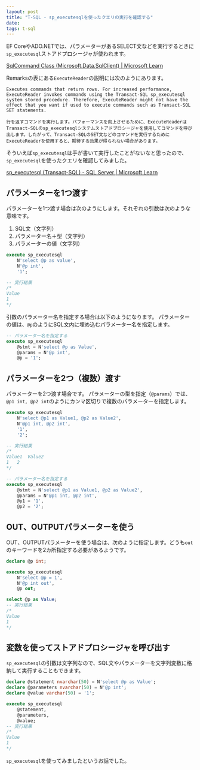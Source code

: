 ```yaml
---
layout: post
title: "T-SQL - sp_executesqlを使ったクエリの実行を確認する"
date: 
tags: t-sql
---
```


EF CoreやADO.NETでは、パラメーターがあるSELECT文などを実行するときに`sp_executesql`ストアドプロシージャが使われます。

[SqlCommand Class (Microsoft.Data.SqlClient) &#124; Microsoft Learn](https://learn.microsoft.com/ja-jp/dotnet/api/microsoft.data.sqlclient.sqlcommand#remarks)

Remarksの表にある`ExecuteReader`の説明には次のようにあります。
```
Executes commands that return rows. For increased performance, ExecuteReader invokes commands using the Transact-SQL sp_executesql system stored procedure. Therefore, ExecuteReader might not have the effect that you want if used to execute commands such as Transact-SQL SET statements.

行を返すコマンドを実行します。パフォーマンスを向上させるために、ExecuteReaderはTransact-SQLのsp_executesqlシステムストアドプロシージャを使用してコマンドを呼び出します。したがって、Transact-SQLのSET文などのコマンドを実行するためにExecuteReaderを使用すると、期待する効果が得られない場合があります。
```

そういえば`sp_executesql`は手が書いて実行したことがないなと思ったので、`sp_executesql`を使ったクエリを確認してみました。

[sp_executesql (Transact-SQL) - SQL Server &#124; Microsoft Learn](https://learn.microsoft.com/ja-jp/sql/relational-databases/system-stored-procedures/sp-executesql-transact-sql)

## パラメーターを1つ渡す

パラメーターを1つ渡す場合は次のようにします。それぞれの引数は次のような意味です。
1. SQL文（文字列）
2. パラメーター名＋型（文字列）
3. パラメーターの値（文字列）

```sql
execute sp_executesql
    N'select @p as value',
    N'@p int',
    '1';

-- 実行結果
/*
Value
1
*/
```

引数のパラメーター名を指定する場合は以下のようになります。
パラメーターの値は、`@p`のようにSQL文内に埋め込むパラメーター名を指定します。

```sql
-- パラメーター名を指定する
execute sp_executesql
    @stmt = N'select @p as Value',
    @params = N'@p int',
    @p = '1';
```

## パラメーターを2つ（複数）渡す

パラメーターを2つ渡す場合です。
パラメーターの型を指定（`@params`）では、`@p1 int, @p2 int`のようにカンマ区切りで複数のパラメーターを指定します。

```sql
execute sp_executesql
    N'select @p1 as Value1, @p2 as Value2',
    N'@p1 int, @p2 int',
    '1',
    '2';

-- 実行結果
/*
Value1	Value2
1	2
*/

-- パラメーター名を指定する
execute sp_executesql
    @stmt = N'select @p1 as Value1, @p2 as Value2',
    @params = N'@p1 int, @p2 int',
    @p1 = '1',
    @p2 = '2';
```

## OUT、OUTPUTパラメーターを使う

OUT、OUTPUTパラメーターを使う場合は、次のように指定します。どうも`out`のキーワードを2カ所指定する必要があるようです。

```sql
declare @p int;

execute sp_executesql
    N'select @p = 1',
    N'@p int out',
    @p out;

select @p as Value;
-- 実行結果
/*
Value
1
*/
```

## 変数を使ってストアドプロシージャを呼び出す

`sp_executesql`の引数は文字列なので、SQL文やパラメーターを文字列変数に格納して実行することもできます。

```sql
declare @statement nvarchar(50) = N'select @p as Value';
declare @parameters nvarchar(50) = N'@p int';
declare @value varchar(50) = '1';

execute sp_executesql
    @statement,
    @parameters,
    @value;
-- 実行結果
/*
Value
1
*/
```

`sp_executesql`を使ってみましたというお話でした。

